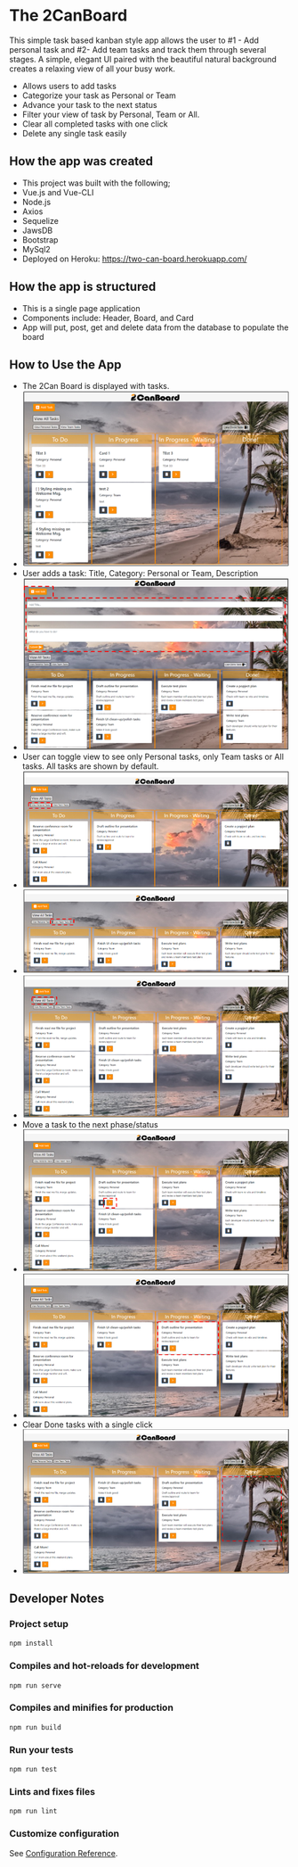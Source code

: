# The 2CanBoard
This simple task based kanban style app allows the user to #1 - Add personal task and #2- Add team tasks and track them through several stages. A simple, elegant UI paired with the beautiful natural background creates a relaxing view of all your busy work. 
- Allows users to add tasks
- Categorize your task as Personal or Team
- Advance your task to the next status
- Filter your view of task by Personal, Team or All.
- Clear all completed tasks with one click
- Delete any single task easily

## How the app was created
 - This project was built with the following;
  - Vue.js and Vue-CLI
  - Node.js
  - Axios
  - Sequelize
  - JawsDB
  - Bootstrap
  - MySql2
  - Deployed on Heroku: https://two-can-board.herokuapp.com/
 
## How the app is structured
 - This is a single page application
 - Components include: Header, Board, and Card
 - App will put, post, get and delete data from the database to populate the board

## How to Use the App
- The 2Can Board is displayed with tasks. 
- ![User Selects Prompt](https://github.com/joshGrossman03/2-can-board/blob/master/images/01_home.png)
- User adds a task: Title, Category: Personal or Team, Description
- ![User Selects Prompt](https://github.com/joshGrossman03/2-can-board/blob/master/images/02_add_task.png)
- User can toggle view to see only Personal tasks, only Team tasks or All tasks. All tasks are shown by default.
- ![User Selects Prompt](https://github.com/joshGrossman03/2-can-board/blob/master/images/03_view_personal_tasks.png)
- ![User Selects Prompt](https://github.com/joshGrossman03/2-can-board/blob/master/images/04_view_team_tasks.png)
- ![User Selects Prompt](https://github.com/joshGrossman03/2-can-board/blob/master/images/05_view_all_tasks.png)
- Move a task to the next phase/status
- ![User Selects Prompt](https://github.com/joshGrossman03/2-can-board/blob/master/images/06_move_task_forward.png)
- ![User Selects Prompt](https://github.com/joshGrossman03/2-can-board/blob/master/images/07_move_task_forward2.png)
- Clear Done tasks with a single click
- ![User Selects Prompt](https://github.com/joshGrossman03/2-can-board/blob/master/images/09_cleared_done_tasks.png)


## Developer Notes
### Project setup
```
npm install
```
### Compiles and hot-reloads for development
```
npm run serve
```
### Compiles and minifies for production
```
npm run build
```
### Run your tests
```
npm run test
```
### Lints and fixes files
```
npm run lint
```
### Customize configuration
See [Configuration Reference](https://cli.vuejs.org/config/).

